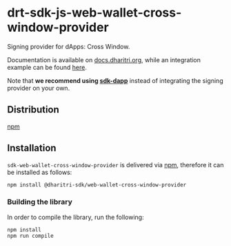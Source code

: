 # drt-sdk-js-web-wallet-cross-window-provider

Signing provider for dApps: Cross Window. 

Documentation is available on [docs.dharitri.org](https://docs.dharitri.org/sdk-and-tools/sdk-js/sdk-js-signing-providers), while an integration example can be found [here](https://github.com/DharitriOne/drt-sdk-js-examples/tree/main/signing-providers).

Note that **we recommend using [sdk-dapp](https://github.com/DharitriOne/drt-sdk-dapp)** instead of integrating the signing provider on your own.

## Distribution

[npm](https://www.npmjs.com/package/@dharitri-sdk/web-wallet-cross-window-provider)

## Installation

`sdk-web-wallet-cross-window-provider` is delivered via [npm](https://www.npmjs.com/package/@dharitri-sdk/web-wallet-cross-window-provider), therefore it can be installed as follows:

```
npm install @dharitri-sdk/web-wallet-cross-window-provider
```

### Building the library

In order to compile the library, run the following:

```
npm install
npm run compile
```
